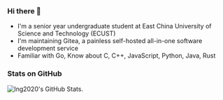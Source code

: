 ### Hi there 👋

- I'm a senior year undergraduate student at East China University of Science and Technology (ECUST)
- I'm maintaining Gitea, a painless self-hosted all-in-one software development service
- Familiar with Go, Know about C, C++, JavaScript, Python, Java, Rust

### Stats on GitHub

<picture>
  <source media="(prefers-color-scheme: dark)" srcset="https://github-readme-stats.zcy.dev/api?username=lng2020&show_icons=true&theme=dark&border_color=30363d">
  <img alt="lng2020's GitHub Stats." src="https://github-readme-stats.zcy.dev/api?username=lng2020&show_icons=true&theme=default">
</picture>

